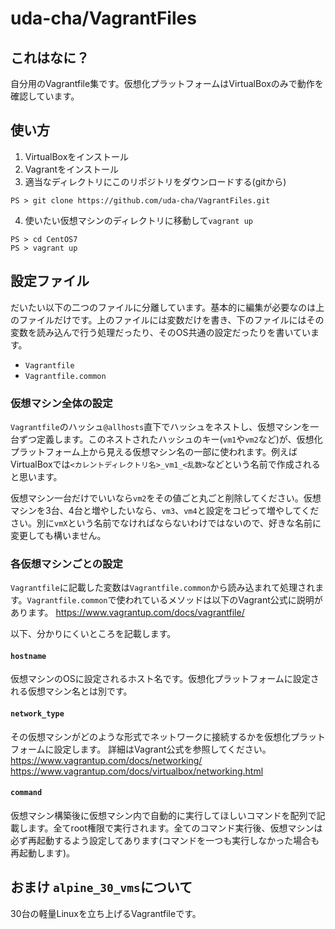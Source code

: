 # uda-cha/VagrantFiles

## これはなに？

自分用のVagrantfile集です。仮想化プラットフォームはVirtualBoxのみで動作を確認しています。

## 使い方

1. VirtualBoxをインストール
2. Vagrantをインストール
3. 適当なディレクトリにこのリポジトリをダウンロードする(gitから)
```
PS > git clone https://github.com/uda-cha/VagrantFiles.git
```
4. 使いたい仮想マシンのディレクトリに移動して`vagrant up`
```
PS > cd CentOS7
PS > vagrant up
```

## 設定ファイル

だいたい以下の二つのファイルに分離しています。基本的に編集が必要なのは上のファイルだけです。上のファイルには変数だけを書き、下のファイルにはその変数を読み込んで行う処理だったり、そのOS共通の設定だったりを書いています。
- `Vagrantfile`
- `Vagrantfile.common`

### 仮想マシン全体の設定

`Vagrantfile`のハッシュ`@allhosts`直下でハッシュをネストし、仮想マシンを一台ずつ定義します。このネストされたハッシュのキー(`vm1`や`vm2`など)が、仮想化プラットフォーム上から見える仮想マシン名の一部に使われます。例えばVirtualBoxでは`<カレントディレクトリ名>_vm1_<乱数>`などという名前で作成されると思います。

仮想マシン一台だけでいいなら`vm2`をその値ごと丸ごと削除してください。仮想マシンを3台、4台と増やしたいなら、`vm3`、`vm4`と設定をコピって増やしてください。別に`vmX`という名前でなければならないわけではないので、好きな名前に変更しても構いません。

### 各仮想マシンごとの設定

`Vagrantfile`に記載した変数は`Vagrantfile.common`から読み込まれて処理されます。`Vagrantfile.common`で使われているメソッドは以下のVagrant公式に説明があります。
https://www.vagrantup.com/docs/vagrantfile/

以下、分かりにくいところを記載します。

#### `hostname`
仮想マシンのOSに設定されるホスト名です。仮想化プラットフォームに設定される仮想マシン名とは別です。

#### `network_type`

その仮想マシンがどのような形式でネットワークに接続するかを仮想化プラットフォームに設定します。
詳細はVagrant公式を参照してください。
https://www.vagrantup.com/docs/networking/
https://www.vagrantup.com/docs/virtualbox/networking.html

#### `command`

仮想マシン構築後に仮想マシン内で自動的に実行してほしいコマンドを配列で記載します。全てroot権限で実行されます。全てのコマンド実行後、仮想マシンは必ず再起動するよう設定してあります(コマンドを一つも実行しなかった場合も再起動します)。

## おまけ `alpine_30_vms`について

30台の軽量Linuxを立ち上げるVagrantfileです。

